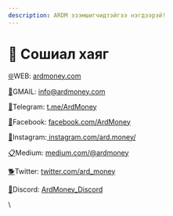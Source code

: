 ```yaml
---
description: ARDM эзэмшигчидтэйгээ нэгдээрэй!
---
```


# 💜 Сошиал хаяг

[🌐](https://emojipedia.org/globe-with-meridians/)WEB: [ardmoney.com](https://ardmoney.com)

[📮](https://emojipedia.org/postbox/)GMAIL: [info@ardmoney.com](mailto:info@ardmoney.com)&#x20;

[💬](https://emojipedia.org/speech-balloon/)Telegram: [t.me/ArdMoney ](https://t.me/ArdMoney)

[📱](https://emojipedia.org/mobile-phone/)Facebook: [facebook.com/ArdMoney ](https://www.facebook.com/ardmoney)

[📱](https://emojipedia.org/mobile-phone/)Instagram:[ instagram.com/ard.money/](https://www.instagram.com/ard.money/)&#x20;

[📋](https://emojipedia.org/clipboard/)Medium: [medium.com/@ardmoney](https://medium.com/@ardmoney)

[🐕](https://emojipedia.org/dog/)Twitter: [twitter.com/ard\_money](https://twitter.com/ard\_money)

[🫶](https://emojipedia.org/heart-hands/)Discord: [ArdMoney\_Discord](https://discord.com/channels/909400038667612170/922365947510153267)

\
